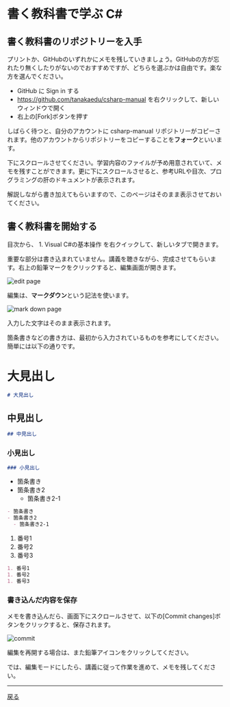 # 書く教科書で学ぶ C#

## 書く教科書のリポジトリーを入手
プリントか、GitHubのいずれかにメモを残していきましょう。GitHubの方が忘れたり無くしたりがないのでおすすめですが、どちらを選ぶかは自由です。楽な方を選んでください。

- GitHub に Sign in する
- https://github.com/tanakaedu/csharp-manual を右クリックして、新しいウィンドウで開く
- 右上の[Fork]ボタンを押す

しばらく待つと、自分のアカウントに csharp-manual リポジトリーがコピーされます。他のアカウントからリポジトリーをコピーすることを<b>フォーク</b>といいます。

下にスクロールさせてください。学習内容のファイルが予め用意されていて、メモを残すことができます。更に下にスクロールさせると、参考URLや目次、プログラミングの肝のドキュメントが表示されます。

解説しながら書き加えてもらいますので、このページはそのまま表示させておいてください。

## 書く教科書を開始する
目次から、 1. Visual C#の基本操作 を右クイックして、新しいタブで開きます。

重要な部分は書き込まれていません。講義を聴きながら、完成させてもらいます。右上の鉛筆マークをクリックすると、編集画面が開きます。

![edit page](images/02/00.png)

編集は、<b>マークダウン</b>という記法を使います。

![mark down page](images/02/01.png)

入力した文字はそのまま表示されます。

箇条書きなどの書き方は、最初から入力されているものを参考にしてください。簡単には以下の通りです。

# 大見出し
```md
# 大見出し
```

## 中見出し
```md
## 中見出し
```

### 小見出し
```md
### 小見出し
```

- 箇条書き
- 箇条書き2
  - 箇条書き2-1

```md
- 箇条書き
- 箇条書き2
  - 箇条書き2-1
```

1. 番号1
2. 番号2
3. 番号3

```md
1. 番号1
1. 番号2
1. 番号3
```

### 書き込んだ内容を保存
メモを書き込んだら、画面下にスクロールさせて、以下の[Commit changes]ボタンをクリックすると、保存されます。

![commit](images/02/02.png)

編集を再開する場合は、また鉛筆アイコンをクリックしてください。

では、編集モードにしたら、講義に従って作業を進めて、メモを残してください。

---
[戻る](README.md)
